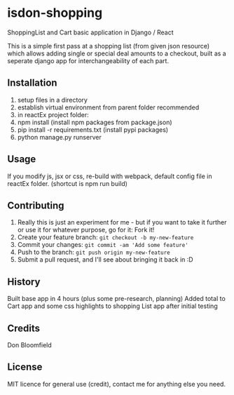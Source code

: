 # isdon-shopping
ShoppingList and Cart basic application in Django / React

This is a simple first pass at a shopping list (from given json resource) which allows adding single or special deal amounts to a checkout, built as a seperate django app for interchangeability of each part.

## Installation

1. setup files in a directory
2. establish virtual environment <virtualenv> from parent folder recommended
3. in reactEx project folder:
4. npm install		(install npm packages from package.json)
5. pip install -r requirements.txt  (install pypi packages)
6. python manage.py runserver

## Usage

If you modify js, jsx or css, re-build with webpack, default config file in reactEx folder.    (shortcut is npm run build)

## Contributing

1. Really this is just an experiment for me - but if you want to take it further or use it for whatever purpose, go for it:   Fork it!
2. Create your feature branch: `git checkout -b my-new-feature`
3. Commit your changes: `git commit -am 'Add some feature'`
4. Push to the branch: `git push origin my-new-feature`
5. Submit a pull request, and I'll see about bringing it back in :D

## History

Built base app in 4 hours (plus some pre-research, planning)
Added total to Cart app and some css highlights to shopping List app after initial testing

## Credits

Don Bloomfield

## License

MIT licence for general use (credit), contact me for anything else you need.
